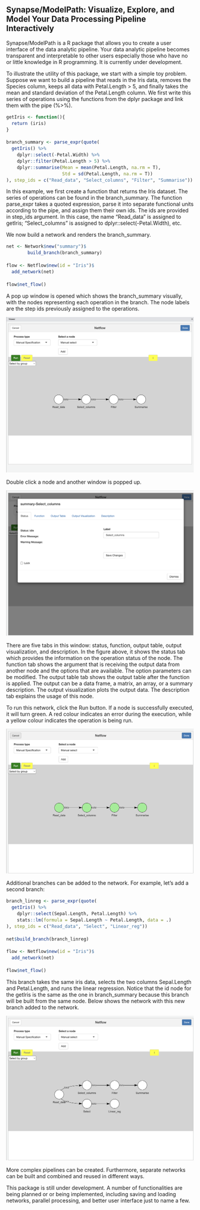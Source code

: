 
## Synapse/ModelPath: Visualize, Explore, and Model Your Data Processing Pipeline Interactively

Synapse/ModelPath is a R package that allows you to create a user
interface of the data analytic pipeline. Your data analytic pipeline
becomes transparent and interpretable to other users especially those
who have no or little knowledge in R programming. It is currently under
development.

To illustrate the utility of this package, we start with a simple toy
problem. Suppose we want to build a pipeline that reads in the Iris
data, removes the Species column, keeps all data with Petal.Length \> 5,
and finally takes the mean and standard deviation of the Petal.Length
column. We first write this series of operations using the functions
from the dplyr package and link them with the pipe (%\>%).

``` r
getIris <- function(){
  return (iris)
}

branch_summary <- parse_expr(quote(  
  getIris() %>%
    dplyr::select(-Petal.Width) %>%
    dplyr::filter(Petal.Length > 5) %>%
    dplyr::summarise(Mean = mean(Petal.Length, na.rm = T),
                     Std = sd(Petal.Length, na.rm = T))
), step_ids = c("Read_data", "Select_columns", "Filter", "Summarise"))
```

In this example, we first create a function that returns the Iris
dataset. The series of operations can be found in the branch_summary.
The function parse_expr takes a quoted expression, parse it into
separate functional units according to the pipe, and assign them their
own ids. The ids are provided in step_ids argument. In this case, the
name “Read_data” is assigned to getIris; “Select_columns” is assigned to
dplyr::select(-Petal.Width), etc.

We now build a network and renders the branch_summary.

``` r
net <- Network$new("summary")$
        build_branch(branch_summary)

flow <- Netflow$new(id = "Iris")$
  add_network(net)

flow$net_flow()
```

A pop up window is opened which shows the branch_summary visually, with
the nodes representing each operation in the branch. The node labels are
the step ids previously assigned to the operations.

![](img/branch_summary.png)

Double click a node and another window is popped up.

![](img/node_window.png)

There are five tabs in this window: status, function, output table,
output visualization, and description. In the figure above, it shows the
status tab which provides the information on the operation status of the
node. The function tab shows the argument that is receiving the output
data from another node and the options that are available. The option
parameters can be modified. The output table tab shows the output table
after the function is applied. The output can be a data frame, a matrix,
an array, or a summary description. The output visualization plots the
output data. The description tab explains the usage of this node.

To run this network, click the Run button. If a node is successfully
executed, it will turn green. A red colour indicates an error during the
execution, while a yellow colour indicates the operation is being run.

![](img/branch_summary_run.png)

Additional branches can be added to the network. For example, let’s add
a second branch:

``` r
branch_linreg <- parse_expr(quote(
  getIris() %>%
    dplyr::select(Sepal.Length, Petal.Length) %>%
    stats::lm(formula = Sepal.Length ~ Petal.Length, data = .)
), step_ids = c("Read_data", "Select", "Linear_reg"))

net$build_branch(branch_linreg)

flow <- Netflow$new(id = "Iris")$
  add_network(net)

flow$net_flow()
```

This branch takes the same iris data, selects the two columns
Sepal.Length and Petal.Length, and runs the linear regression. Notice
that the id node for the getIris is the same as the one in
branch_summary because this branch will be built from the same node.
Below shows the network with this new branch added to the network.

![](img/branch_summary_linreg.png)

More complex pipelines can be created. Furthermore, separate networks
can be built and combined and reused in different ways.

This package is still under development. A number of functionalities are
being planned or or being implemented, including saving and loading
networks, parallel processing, and better user interface just to name a
few.
